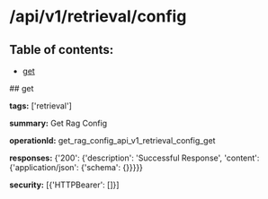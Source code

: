 # /api/v1/retrieval/config

## Table of contents:
- [get](#get)

<a name="get" />
## get

**tags:** ['retrieval']

**summary:** Get Rag Config

**operationId:** get_rag_config_api_v1_retrieval_config_get

**responses:** {'200': {'description': 'Successful Response', 'content': {'application/json': {'schema': {}}}}}

**security:** [{'HTTPBearer': []}]

